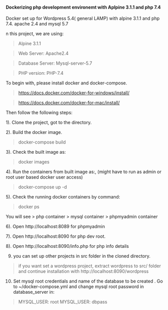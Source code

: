 #### Dockerizing php development environemt with Aplpine 3.1.1 and php 7.4 

Docker set up for Wordpress 5.4( general LAMP) with alpine 3.1.1 and php 7.4. apache 2.4 and mysql 5.7

n this project, we are using:

> Alpine 3.1.1

> Web Server: Apache2.4

> Database Server: Mysql-server-5.7

> PHP version: PHP-7.4

To begin with, please install docker and docker-compose. 

> https://docs.docker.com/docker-for-windows/install/

> https://docs.docker.com/docker-for-mac/install/

Then follow the following steps:

1). Clone the project, got to the directory.

2). Build the docker image.

> docker-compose build

3). Check the built image as:

> docker images

4). Run the containers from built image as:,  (might have to run as admin or root user based docker user access)

> docker-compose up -d

5). Check the running docker containers by command:

> docker ps

You will see 
    > php container
    > mysql container
    > phpmyadmin container

6). Open http://localhost:8089 for phpmyadmin

7). Open http://localhost:8090 for php dev root.

8). Open http://localhost:8090/info.php for php info details

9) you can set up other projects in src folder in the cloned directory.

> if you want set a wordpress project, extract wordpress to src/ folder and continue installation with http://localhost:8090/wordpress 

10) Set mysql root credentials and name of the database to be created . Go to ~/docker-compose.yml and change mysql root password in database_server in:

>  MYSQL_USER: root
>  MYSQL_USER: dbpass